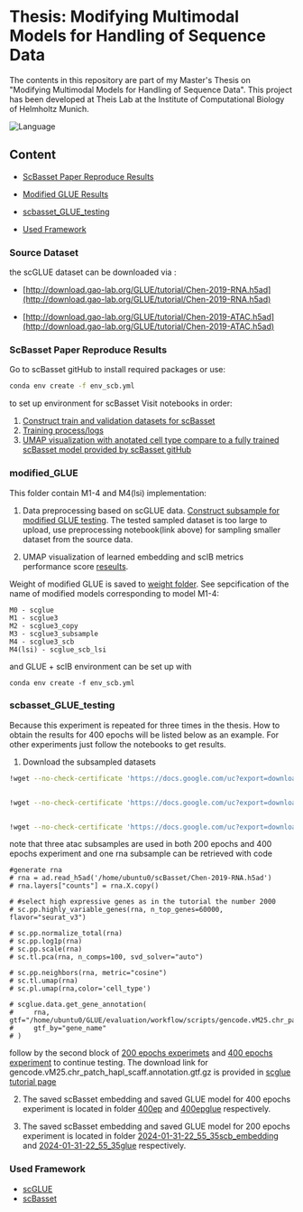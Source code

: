 

# Thesis: Modifying Multimodal Models for Handling of Sequence Data

The contents in this repository are part of my Master's Thesis on "Modifying Multimodal Models for Handling of Sequence Data". This project has been developed at Theis Lab at the Institute of Computational Biology of Helmholtz Munich.

<!-- PROJECT SHIELDS -->

![Language](https://img.shields.io/badge/language-python-brightgreen)

 
## Content

- [ScBasset Paper Reproduce Results](#paper)

- [Modified GLUE Results](#modified_GLUE)

- [scbasset_GLUE_testing](#scbasset_GLUE_testing)

- [Used Framework](#used-framework)


### Source Dataset 
the scGLUE dataset can be downloaded via :
- [http://download.gao-lab.org/GLUE/tutorial/Chen-2019-RNA.h5ad](http://download.gao-lab.org/GLUE/tutorial/Chen-2019-RNA.h5ad)

- [http://download.gao-lab.org/GLUE/tutorial/Chen-2019-ATAC.h5ad](http://download.gao-lab.org/GLUE/tutorial/Chen-2019-ATAC.h5ad) 

<b name="paper"></b>
### ScBasset Paper Reproduce Results
Go to scBasset gitHub to install required packages or use:
```sh
conda env create -f env_scb.yml 
```
to set up environment for scBasset
Visit notebooks in order: 
1. [Construct train and validation datasets for scBasset](https://github.com/ml5376/thesis/blob/new/paper_reproduce/make_anndata.ipynb) 
2. [Training process/logs](https://github.com/ml5376/thesis/blob/new/paper_reproduce/continue_training.ipynb) 
3. [UMAP visualization with anotated cell type compare to a fully trained scBasset model provided by scBasset gitHub](https://github.com/ml5376/thesis/blob/new/paper_reproduce/comparison_to_download.ipynb)

### modified_GLUE
This folder contain M1-4 and M4(lsi) implementation:
1. Data preprocessing based on scGLUE data. [Construct subsample for modified GLUE testing](https://github.com/ml5376/thesis/blob/new/modified_GLUE/prepare_GLUE_data.ipynb). The tested sampled dataset is too large to upload, use preprocessing notebook(link above) for sampling smaller dataset from the source data.

2. UMAP visualization of learned embedding and scIB metrics performance score [reseults](https://github.com/ml5376/thesis/blob/new/modified_GLUE/Modified_model_scib.ipynb).

Weight of modified GLUE is saved to [weight folder](https://github.com/ml5376/thesis/tree/new/modified_GLUE/weight). See sepcification of the name of modified models corresponding to model M1-4: 

```
M0 - scglue
M1 - scglue3
M2 - scglue3_copy
M3 - scglue3_subsample
M4 - scglue3_scb
M4(lsi) - scglue_scb_lsi
```

and GLUE + scIB environment can be set up with
``` 
conda env create -f env_scb.yml 
```


### scbasset_GLUE_testing

Because this experiment is repeated for three times in the thesis. How to obtain the results for 400 epochs will be listed below as an example. For other experiments just follow the notebooks to get results. 

1. Download the subsampled datasets

```sh
!wget --no-check-certificate 'https://docs.google.com/uc?export=download&id=14nb6pcG__i34dJxPSAV737QQivQ-TgAE' -O gdrive_atac0.h5ad


!wget --no-check-certificate 'https://docs.google.com/uc?export=download&id=19-8dzYezWrp34XnrYt_tgvi07ias6OxP' -O gdrive_atac1.h5ad


!wget --no-check-certificate 'https://docs.google.com/uc?export=download&id=1g2YDTrhfLXoEpQNMe5rZswMlY4y5Z8IV' -O gdrive_atac2.h5ad

```
note that three atac subsamples are used in both 200 epochs and 400 epochs experiment and one rna subsample can be retrieved with code

```
#generate rna 
# rna = ad.read_h5ad('/home/ubuntu0/scBasset/Chen-2019-RNA.h5ad')
# rna.layers["counts"] = rna.X.copy()

# #select high expressive genes as in the tutorial the number 2000
# sc.pp.highly_variable_genes(rna, n_top_genes=60000, flavor="seurat_v3")

# sc.pp.normalize_total(rna)
# sc.pp.log1p(rna)
# sc.pp.scale(rna)
# sc.tl.pca(rna, n_comps=100, svd_solver="auto")

# sc.pp.neighbors(rna, metric="cosine")
# sc.tl.umap(rna)
# sc.pl.umap(rna,color='cell_type')

# scglue.data.get_gene_annotation(
#     rna, gtf="/home/ubuntu0/GLUE/evaluation/workflow/scripts/gencode.vM25.chr_patch_hapl_scaff.annotation.gtf.gz",
#     gtf_by="gene_name"
# )

```
follow by the second block of [200 epochs experimets](https://github.com/ml5376/thesis/blob/new/scbasset_GLUE_testing/train_glue_on_scb200.ipynb) and [400 epochs experiment](https://github.com/ml5376/thesis/blob/new/scbasset_GLUE_testing/train_glue_on_scb400.ipynb) to continue testing. The download link for gencode.vM25.chr_patch_hapl_scaff.annotation.gtf.gz is provided in [scglue tutorial page](https://scglue.readthedocs.io/en/latest/preprocessing.html )


2. The saved scBasset embedding and saved GLUE model for 400 epochs experiment is located in folder [400ep](https://github.com/ml5376/thesis/tree/new/scbasset_GLUE_testing/400ep) and [400epglue](https://github.com/ml5376/thesis/tree/new/scbasset_GLUE_testing/400epglue) respectively. 

3. The saved scBasset embedding and saved GLUE model for 200 epochs experiment is located in folder [2024-01-31-22_55_35scb_embedding](https://github.com/ml5376/thesis/tree/new/2024-01-31-22_55_35scb_embedding) and [2024-01-31-22_55_35glue](https://github.com/ml5376/thesis/tree/new/2024-01-31-22_55_35glue) respectively. 







<a name="used-framework"></a>
### Used Framework
- [scGLUE](https://github.com/gao-lab/GLUE)
- [scBasset](https://github.com/calico/scBasset)

